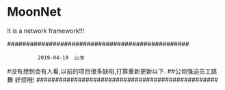 # MoonNet
It is a network framework!!!

################################################


              2019-04-19  山东


#没有想到会有人看,以前的项目很多缺陷,打算重新更新以下.
##公司强迫员工跳舞 好烦哦!
################################################

